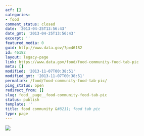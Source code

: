 ```yaml
---
acf: []
categories:
- food
comment_status: closed
date: '2013-04-25T13:56:43'
date_gmt: '2013-04-25T13:56:43'
excerpt: ''
featured_media: 0
guid: http://www.data.gov/?p=46182
id: 46182
layout: legacy-page
link: https://www.data.gov/food/food-community-food-tab-pic
meta: []
modified: '2013-11-07T00:38:51'
modified_gmt: '2013-11-07T00:38:51'
permalink: /food/food-community-food-tab-pic/
ping_status: open
redirect_from: []
slug: food__page__food-community-food-tab-pic
status: publish
template: ''
title: food community &#8211; food tab pic
type: page
---
```

![](https://s3.amazonaws.com/bsp-ocsit-prod-east-appdata/datagov/wordpress/2013/10/attachments/stock-photo-16638897-bamako-market.jpg)


